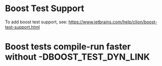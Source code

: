# Boost Test Support

To add boost test support, see: https://www.jetbrains.com/help/clion/boost-test-support.html

# Boost tests compile-run faster without -DBOOST_TEST_DYN_LINK
